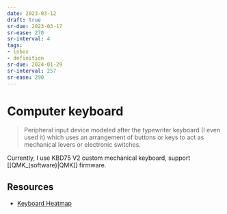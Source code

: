 ```yaml
---
date: 2023-03-12
draft: true
sr-due: 2023-03-17
sr-ease: 270
sr-interval: 4
tags:
- inbox
- definition
sr-due: 2024-01-29
sr-interval: 257
sr-ease: 290
---
```


# Computer keyboard

> Peripheral input device modeled after the typewriter keyboard (I even used it)
> which uses an arrangement of buttons or keys to act as mechanical levers or
> electronic switches.

Currently, I use KBD75 V2 custom mechanical keyboard, support [[QMK_(software)|QMK]] firmware.

## Resources

- [Keyboard Heatmap](https://www.patrick-wied.at/projects/heatmap-keyboard/)
